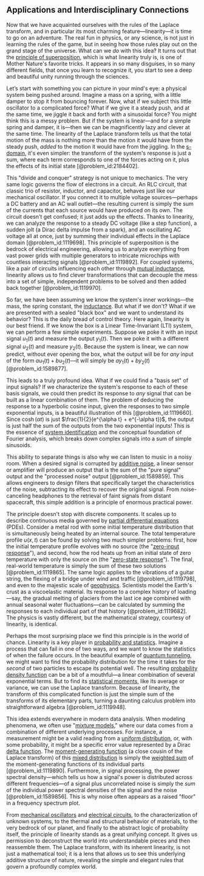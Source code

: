 ## Applications and Interdisciplinary Connections

Now that we have acquainted ourselves with the rules of the Laplace transform, and in particular its most charming feature—linearity—it is time to go on an adventure. The real fun in physics, or any science, is not just in learning the rules of the game, but in seeing how those rules play out on the grand stage of the universe. What can we *do* with this idea? It turns out that the [principle of superposition](@article_id:147588), which is what linearity truly is, is one of Mother Nature's favorite tricks. It appears in so many disguises, in so many different fields, that once you learn to recognize it, you start to see a deep and beautiful unity running through the sciences.

Let’s start with something you can picture in your mind's eye: a physical system being pushed around. Imagine a mass on a spring, with a little damper to stop it from bouncing forever. Now, what if we subject this little oscillator to a complicated force? What if we give it a steady push, and at the same time, we jiggle it back and forth with a sinusoidal force? You might think this is a messy problem. But if the system is linear—and for a simple spring and damper, it is—then we can be magnificently lazy and clever at the same time. The linearity of the Laplace transform tells us that the total motion of the mass is nothing more than the motion it would have from the steady push, *added* to the motion it would have from the jiggling. In the [s-domain](@article_id:260110), it's even simpler: the transform of the system's response is just a sum, where each term corresponds to one of the forces acting on it, plus the effects of its initial state [@problem_id:2184402].

This "divide and conquer" strategy is not unique to mechanics. The very same logic governs the flow of electrons in a circuit. An RLC circuit, that classic trio of resistor, inductor, and capacitor, behaves just like our mechanical oscillator. If you connect it to multiple voltage sources—perhaps a DC battery and an AC wall outlet—the resulting current is simply the sum of the currents that each source would have produced on its own. The circuit doesn't get confused; it just adds up the effects. Thanks to linearity, we can analyze the response to a steady DC voltage (like a step function), a sudden jolt (a Dirac delta impulse from a spark), and an oscillating AC voltage all at once, just by summing their individual effects in the Laplace domain [@problem_id:1119698]. This principle of superposition is the bedrock of electrical engineering, allowing us to analyze everything from vast power grids with multiple generators to intricate microchips with countless interacting signals [@problem_id:1119892]. For coupled systems, like a pair of circuits influencing each other through [mutual inductance](@article_id:264010), linearity allows us to find clever transformations that can decouple the mess into a set of simple, independent problems to be solved and then added back together [@problem_id:1119970].

So far, we have been assuming we know the system's inner workings—the mass, the spring constant, the [inductance](@article_id:275537). But what if we don't? What if we are presented with a sealed "black box" and we want to understand its behavior? This is the daily bread of control theory. Here again, linearity is our best friend. If we know the box is a Linear Time-Invariant (LTI) system, we can perform a few simple experiments. Suppose we poke it with an input signal $u_1(t)$ and measure the output $y_1(t)$. Then we poke it with a different signal $u_2(t)$ and measure $y_2(t)$. Because the system is linear, we can now predict, without ever opening the box, what the output will be for *any* input of the form $a u_1(t) + b u_2(t)$—it will simply be $a y_1(t) + b y_2(t)$ [@problem_id:1589877].

This leads to a truly profound idea. What if we could find a "basis set" of input signals? If we characterize the system's response to each of these basis signals, we could then predict its response to *any* signal that can be built as a linear combination of them. The problem of deducing the response to a hyperbolic cosine input, given the responses to two simple exponential inputs, is a beautiful illustration of this [@problem_id:1119660]. Since $\cosh(\alpha t)$ is just $\frac{1}{2}(e^{\alpha t} + e^{-\alpha t})$, the output is just half the sum of the outputs from the two exponential inputs! This is the essence of [system identification](@article_id:200796) and the conceptual foundation of Fourier analysis, which breaks down complex signals into a sum of simple sinusoids.

This ability to separate things is also why we can listen to music in a noisy room. When a desired signal is corrupted by [additive noise](@article_id:193953), a linear sensor or amplifier will produce an output that is the sum of the "pure signal" output and the "processed noise" output [@problem_id:1589859]. This allows engineers to design filters that specifically target the characteristics of the noise, subtracting its effect to recover the original signal. From noise-canceling headphones to the retrieval of faint signals from distant spacecraft, this simple addition is a principle of enormous practical power.

The principle doesn't stop with discrete components. It scales up to describe continuous media governed by [partial differential equations](@article_id:142640) (PDEs). Consider a metal rod with some initial temperature distribution that is simultaneously being heated by an internal source. The total temperature profile $u(x,t)$ can be found by solving two much simpler problems: first, how the initial temperature profile evolves with no source (the "[zero-input response](@article_id:274431)"), and second, how the rod heats up from an initial state of zero temperature with only the source on (the "[zero-state response](@article_id:272786)"). The final, real-world temperature is simply the sum of these two solutions [@problem_id:1119865]. The same logic applies to the vibrations of a guitar string, the flexing of a bridge under wind and traffic [@problem_id:1119798], and even to the majestic scale of [geophysics](@article_id:146848). Scientists model the Earth's crust as a viscoelastic material. Its response to a complex history of loading—say, the gradual melting of glaciers from the last ice age combined with annual seasonal water fluctuations—can be calculated by summing the responses to each individual part of that history [@problem_id:1119682]. The physics is vastly different, but the mathematical strategy, courtesy of linearity, is identical.

Perhaps the most surprising place we find this principle is in the world of chance. Linearity is a key player in [probability and statistics](@article_id:633884). Imagine a process that can fail in one of two ways, and we want to know the statistics of when the failure occurs. In the beautiful example of [quantum tunneling](@article_id:142373), we might want to find the probability distribution for the time it takes for the *second* of two particles to escape its potential well. The resulting [probability density function](@article_id:140116) can be a bit of a mouthful—a linear combination of several exponential terms. But to find its [statistical moments](@article_id:268051), like its average or variance, we can use the Laplace transform. Because of linearity, the transform of this complicated function is just the simple sum of the transforms of its elementary parts, turning a daunting calculus problem into straightforward algebra [@problem_id:1119948].

This idea extends everywhere in modern data analysis. When modeling phenomena, we often use "[mixture models](@article_id:266077)," where our data comes from a combination of different underlying processes. For instance, a measurement might be a valid reading from a [uniform distribution](@article_id:261240), or, with some probability, it might be a specific error value represented by a Dirac [delta function](@article_id:272935). The [moment-generating function](@article_id:153853) (a close cousin of the Laplace transform) of this [mixed distribution](@article_id:272373) is simply the [weighted sum](@article_id:159475) of the moment-generating functions of its individual parts [@problem_id:1119890]. Furthermore, in signal processing, the power spectral density—which tells us how a signal's power is distributed across different frequencies—of a signal plus uncorrelated noise is simply the *sum* of the individual power spectral densities of the signal and the noise [@problem_id:1589856]. This is why noise often appears as a raised "floor" in a frequency spectrum plot.

From [mechanical oscillators](@article_id:269541) and [electrical circuits](@article_id:266909), to the characterization of unknown systems, to the thermal and structural behavior of materials, to the very bedrock of our planet, and finally to the abstract logic of probability itself, the principle of linearity stands as a great unifying concept. It gives us permission to deconstruct the world into understandable pieces and then reassemble them. The Laplace transform, with its inherent linearity, is not just a mathematical tool; it is a lens that allows us to see this underlying additive structure of nature, revealing the simple and elegant rules that govern a profoundly complex world.